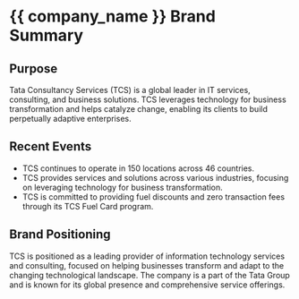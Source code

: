 # {{ company_name }} Brand Summary

## Purpose

Tata Consultancy Services (TCS) is a global leader in IT services, consulting, and business solutions. TCS leverages technology for business transformation and helps catalyze change, enabling its clients to build perpetually adaptive enterprises.

## Recent Events

*   TCS continues to operate in 150 locations across 46 countries.
*   TCS provides services and solutions across various industries, focusing on leveraging technology for business transformation.
*   TCS is committed to providing fuel discounts and zero transaction fees through its TCS Fuel Card program.

## Brand Positioning

TCS is positioned as a leading provider of information technology services and consulting, focused on helping businesses transform and adapt to the changing technological landscape. The company is a part of the Tata Group and is known for its global presence and comprehensive service offerings.